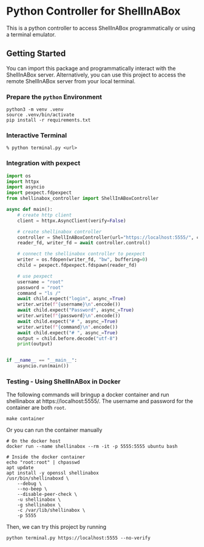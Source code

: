 # Python Controller for ShellInABox
This is a python controller to access ShellInABox programmatically or using a terminal emulator.

## Getting Started
You can import this package and programmatically interact with the ShellInABox server. Alternatively, you can use this project to access the remote ShellInABox server from your local terminal.

### Prepare the `python` Environment
```
python3 -m venv .venv
source .venv/bin/activate
pip install -r requirements.txt
```

### Interactive Terminal
```
% python terminal.py <url>
```

### Integration with pexpect
```python
import os
import httpx
import asyncio
import pexpect.fdpexpect
from shellinabox_controller import ShellInABoxController

async def main():
    # create http client
    client = httpx.AsyncClient(verify=False)

    # create shellinabox controller
    controller = ShellInABoxController(url="https://localhost:5555/", client=client)
    reader_fd, writer_fd = await controller.control()

    # connect the shellinabox controller to pexpect
    writer = os.fdopen(writer_fd, "bw", buffering=0)
    child = pexpect.fdpexpect.fdspawn(reader_fd)

    # use pexpect
    username = "root"
    password = "root"
    command = "ls /"
    await child.expect("login", async_=True)
    writer.write(f"{username}\n".encode())
    await child.expect("Password", async_=True)
    writer.write(f"{password}\n".encode())
    await child.expect("# ", async_=True)
    writer.write(f"{command}\n".encode())
    await child.expect("# ", async_=True)
    output = child.before.decode("utf-8")
    print(output)


if __name__ == "__main__":
    asyncio.run(main())
```

### Testing - Using ShellInABox in Docker
The following commands will bringup a docker container and run shellinabox at https://localhost:5555/. The username and password for the container are both `root`.
```
make container
```
Or you can run the container manually
```
# On the docker host
docker run --name shellinabox --rm -it -p 5555:5555 ubuntu bash

# Inside the docker container
echo "root:root" | chpasswd
apt update
apt install -y openssl shellinabox
/usr/bin/shellinaboxd \
    --debug \
    --no-beep \
    --disable-peer-check \
    -u shellinabox \
    -g shellinabox \
    -c /var/lib/shellinabox \
    -p 5555
```

Then, we can try this project by running
```
python terminal.py https://localhost:5555 --no-verify
```
